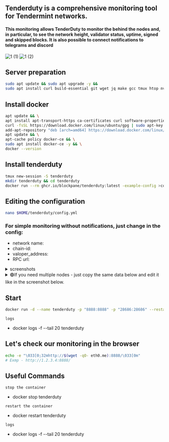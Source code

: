 ## Tenderduty is a comprehensive monitoring tool for Tendermint networks.
#### This monitoring allows TenderDuty to monitor the behind the nodes and, in particular, to see the network height, validator status, uptime, signed and skipped blocks. It is also possible to connect notifications to telegrams and discord

![1 (1)](https://user-images.githubusercontent.com/44331529/189982005-b4e0fe45-36a5-4a24-b824-eef923be2f11.png)
![1 (2)](https://user-images.githubusercontent.com/44331529/189982018-5cf5d687-d221-4e23-accb-a277696d6b38.png)

## Server preparation
```bash
sudo apt update && sudo apt upgrade -y &&
sudo apt install curl build-essential git wget jq make gcc tmux htop nvme-cli pkg-config libssl-dev lib
```

## Install docker 
```bash
apt update && \
apt install apt-transport-https ca-certificates curl software-properties-common -y && \
curl -fsSL https://download.docker.com/linux/ubuntu/gpg | sudo apt-key add - && \
add-apt-repository "deb [arch=amd64] https://download.docker.com/linux/ubuntu focal stable" && \
apt update && \
apt-cache policy docker-ce && \
sudo apt install docker-ce -y && \
docker --version
```

## Install tenderduty
```bash
tmux new-session -S tenderduty
mkdir tenderduty && cd tenderduty
docker run --rm ghcr.io/blockpane/tenderduty:latest -example-config >config.yml
```

## Editing the configuration
```bash
nano $HOME/tenderduty/config.yml
```
### For simple monitoring without notifications, just change in the config:

+ network name:
+ chain-id:
+ valoper_address:
+ RPC url:

<details>
  <summary> screenshots </summary>
  
  ![con (1)](https://user-images.githubusercontent.com/44331529/189982668-1af71d13-aa62-407d-b0c1-8a6fa6074f65.png)
  ![con (2)](https://user-images.githubusercontent.com/44331529/189982691-bfc8acc0-3e28-4a4c-a3a7-f08b9bce469d.png)
</details>

<details>
  <summary>🟢If you need multiple nodes - just copy the same data below and edit it like in the screenshot below. </summary>

  ![multi](https://user-images.githubusercontent.com/44331529/189982855-8b2f3ba8-8b39-4227-8a59-4d226c9f2c5c.png)
</details>

## Start
```bash
docker run -d --name tenderduty -p "8888:8888" -p "28686:28686" --restart unless-stopped -v $(pwd)/config.yml:/var/lib/tenderduty/config.yml ghcr.io/blockpane/tenderduty:latest
```
`logs`
+ docker logs -f --tail 20 tenderduty

## Let's check our monitoring in the browser
```bash
echo -e "\033[0;32mhttp://$(wget -qO- eth0.me):8888/\033[0m"
# Exmp - http://1.2.3.4:8888/
```

## Useful Commands

`stop the container`
+ docker stop tenderduty

`restart the container`
+ docker restart tenderduty

`logs`
+ docker logs -f --tail 20 tenderduty


